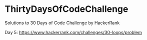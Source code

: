 # ThirtyDaysOfCodeChallenge

Solutions to 30 Days of Code Challenge by HackerRank


Day 5: https://www.hackerrank.com/challenges/30-loops/problem